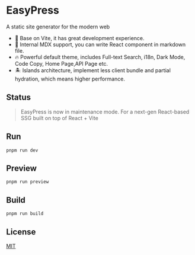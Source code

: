 # EasyPress
A static site generator for the modern web
* 🚀 Base on Vite, it has great development experience.
* 📝 Internal MDX support, you can write React component in markdown file.
* 🔥 Powerful default theme, includes Full-text Search, i18n, Dark Mode, Code Copy, Home Page,API Page etc.
* 🏝️ Islands architecture, implement less client bundle and partial hydration, which means higher performance.

## Status 
> EasyPress is now in maintenance mode. For a next-gen React-based SSG built on top of React + Vite

## Run
```
pnpm run dev
```

## Preview
```
pnpm run preview
```

## Build
```
pnpm run build
```

## License
[MIT](https://github.com/zjunbin1286/easypress/blob/dev/LICENSE)

